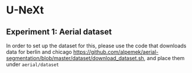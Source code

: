 # U-NeXt

## Experiment 1: Aerial dataset

In order to set up the dataset for this, please use the code that downloads data for berlin and chicago https://github.com/alpemek/aerial-segmentation/blob/master/dataset/download_dataset.sh, and place them under ```aerial/dataset```